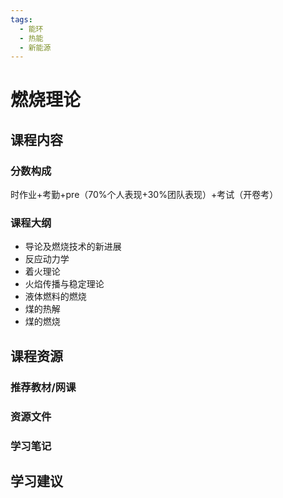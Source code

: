 ```yaml
---
tags:
  - 能环
  - 热能
  - 新能源
---
```


# 燃烧理论

## 课程内容

### 分数构成

时作业+考勤+pre（70%个人表现+30%团队表现）+考试（开卷考）

### 课程大纲

- 导论及燃烧技术的新进展
- 反应动力学
- 着火理论
- 火焰传播与稳定理论
- 液体燃料的燃烧
- 煤的热解
- 煤的燃烧


## 课程资源

### 推荐教材/网课

### 资源文件

### 学习笔记

## 学习建议








